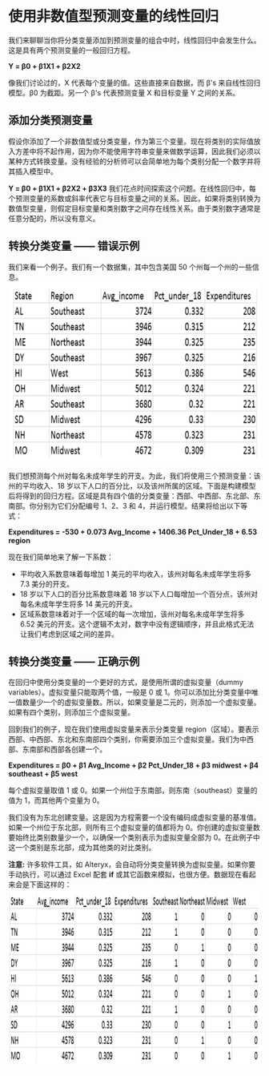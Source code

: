 # 使用非数值型预测变量的线性回归
我们来聊聊当你将分类变量添加到预测变量的组合中时，线性回归中会发生什么。这是具有两个预测变量的一般回归方程。

**Y = β0 + β1X1 + β2X2**

像我们讨论过的，X 代表每个变量的值。这些直接来自数据，而 β's 来自线性回归模型。β0 为截距。另一个 β's 代表预测变量 X 和目标变量 Y 之间的关系。

## 添加分类预测变量
假设你添加了一个非数值型或分类变量，作为第三个变量。现在将类别的实际值放入方差中将不起作用，因为你不能使用字符串变量来做数学运算，因此我们必须以某种方式转换变量。没有经验的分析师可以会简单地为每个类别分配一个数字并将其插入模型中。

**Y = β0 + β1X1 + β2X2 + β3X3**
我们花点时间探索这个问题。在线性回归中，每个预测变量的系数或斜率代表它与目标变量之间的关系。因此，如果将类别转换为数值型变量，则假定目标变量和类别数字之间存在线性关系。由于类别数字通常是任意分配的，所以没有意义。

## 转换分类变量 —— 错误示例
我们来看一个例子。我们有一个数据集，其中包含美国 50 个州每一个州的一些信息。
<img src="https://github.com/JayFrank/ContinuousLearning/blob/master/Udacity-Business%20Data%20Analysis%20Nanodegree/7.%20%E5%BF%85%E4%BF%AE%E8%AF%BE%E7%A8%8B%20-%20%E7%94%A8%E6%95%B0%E6%8D%AE%E5%88%86%E6%9E%90%E8%A7%A3%E5%86%B3%E5%95%86%E4%B8%9A%E9%97%AE%E9%A2%98/Lesson3-%E7%BA%BF%E6%80%A7%E5%9B%9E%E5%BD%92/Link/4-1.png"  height="360">

我们想预测每个州对每名未成年学生的开支。为此，我们将使用三个预测变量：该州的平均收入、18 岁以下人口的百分比，以及该州所属的区域。下面是构建模型后将得到的回归方程。区域是具有四个值的分类变量：西部、中西部、东北部、东南部。你分别为它们分配编号 1、2、3 和 4，并运行模型。结果将给出以下等式：

**Expenditures = -530 + 0.073 Avg_Income + 1406.36 Pct_Under_18 + 6.53 region**

现在我们简单地来了解一下系数：
* 平均收入系数意味着每增加 1 美元的平均收入，该州对每名未成年学生将多 7.3 美分的开支。
* 18 岁以下人口的百分比系数意味着 18 岁以下人口每增加一个百分点，该州对每名未成年学生将多 14 美元的开支。
* 区域系数意味着对于一个区域的每一次增加，该州对每名未成年学生将多 6.52 美元的开支。这个逻辑不太对，数字中没有逻辑顺序，并且此格式无法让我们考虑到区域之间的差异。

## 转换分类变量 —— 正确示例
在回归中使用分类变量的一个更好的方式，是使用所谓的虚拟变量（dummy variables）。虚拟变量只能取两个值，一般是 0 或 1。你可以添加比分类变量中唯一值数量少一个的虚拟变量数。所以，如果变量是二元的，则添加一个虚拟变量。如果有四个类别，则添加三个虚拟变量。

回到我们的例子，现在我们使用虚拟变量来表示分类变量 region（区域）。要表示西部、中西部、东北和东南部四个类别，你需要添加三个虚拟变量。我们为中西部、东南部和西部各创建一个。

**Expenditures = β0 + β1 Avg_Income + β2 Pct_Under_18 + β3 midwest + β4 southeast + β5 west**

每个虚拟变量取值 1 或 0。如果一个州位于东南部，则东南（southeast）变量的值为 1，而其他两个变量为 0。

我们没有为东北创建变量。这是因为方程需要一个没有编码成虚拟变量的基准值。如果一个州位于东北部，则所有三个虚拟变量的值都将为 0。你创建的虚拟变量数要始终比类别数量少一个，以确保一个类别表示为虚拟变量全部为 0。在此例子中这一个类别是东北部，成为其他类的对比类别。

**注意:** 许多软件工具，如 Alteryx，会自动将分类变量转换为虚拟变量。如果你要手动执行，可以通过 Excel 配套 **if** 或其它函数来模拟，也很方便。数据现在看起来会是下面这样的：
<img src="https://github.com/JayFrank/ContinuousLearning/blob/master/Udacity-Business%20Data%20Analysis%20Nanodegree/7.%20%E5%BF%85%E4%BF%AE%E8%AF%BE%E7%A8%8B%20-%20%E7%94%A8%E6%95%B0%E6%8D%AE%E5%88%86%E6%9E%90%E8%A7%A3%E5%86%B3%E5%95%86%E4%B8%9A%E9%97%AE%E9%A2%98/Lesson3-%E7%BA%BF%E6%80%A7%E5%9B%9E%E5%BD%92/Link/4-2.png"  height="360">
